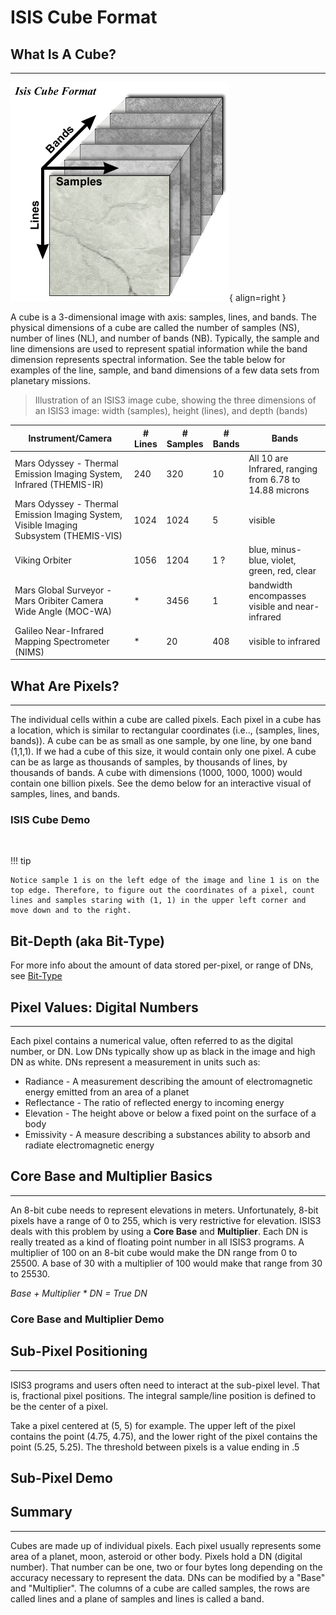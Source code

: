 # ISIS Cube Format

<script src="https://asc-public-docs.s3.us-west-2.amazonaws.com/common/scripts/isis-demos/jquery-3.7.1.min.js"></script>
<link href="../../../css/isis-demos.css" media="all" rel="stylesheet"/>


<script type="text/javascript">
if (typeof window.isisDemosLoaded == 'undefined') {
    var isisDemosLoaded = true;
    $.getScript("https://asc-public-docs.s3.us-west-2.amazonaws.com/common/scripts/isis-demos/easeljs-0.8.1.min.js").done( function(s,t) { $.getScript("../../../js/isisDemos.js");});
}
</script>

## What Is A Cube?
---------------

![Three axes from the top left front corner of a cube, showing lines in the Y dimension, samples in the X dimension, and bands in the Z dimension.](../../assets/isis-fundamentals/Cube.png "Dimensions of an ISIS Cube"){ align=right }

A cube is a 3-dimensional image with axis: samples, lines, and bands. The physical dimensions of a cube are called the number of samples (NS), number of lines (NL), and number of bands (NB). Typically, the sample and line dimensions are used to represent spatial information while the band dimension represents spectral information. See the table below for examples of the line, sample, and band dimensions of a few data sets from planetary missions.

> Illustration of an ISIS3 image cube, showing the three dimensions of an ISIS3 image: width (samples), height (lines), and depth (bands)

<table>
    <thead>
        <tr>
            <th>Instrument/Camera</th>
            <th># Lines</th>
            <th># Samples</th>
            <th># Bands</th>
            <th>Bands</th>
        </tr>
    </thead>
    <tbody>
        <tr>
            <td>Mars Odyssey - Thermal Emission Imaging System, Infrared (THEMIS-IR)</td>
            <td>240</td>
            <td>320</td>
            <td>10</td>
            <td>All 10 are Infrared, ranging from 6.78 to 14.88 microns</td>
        </tr>
        <tr>
            <td>Mars Odyssey - Thermal Emission Imaging System, Visible Imaging Subsystem (THEMIS-VIS)</td>
            <td>1024</td>
            <td>1024</td>
            <td>5</td>
            <td>visible</td>
        </tr>
        <tr>
            <td>Viking Orbiter</td>
            <td>1056</td>
            <td>1204</td>
            <td>1 ?</td>
            <td>blue, minus-blue, violet, green, red, clear</td>
        </tr>
        <tr>
            <td>Mars Global Surveyor - Mars Oribiter Camera Wide Angle (MOC-WA)</td>
            <td>*</td>
            <td>3456</td>
            <td>1</td>
            <td>bandwidth encompasses visible and near-infrared</td>
        </tr>
        <tr>
            <td>Galileo Near-Infrared Mapping Spectrometer (NIMS)</td>
            <td>*</td>
            <td>20</td>
            <td>408</td>
            <td>visible to infrared</td>
        </tr>
    </tbody>
</table>


## What Are Pixels?
----------------

The individual cells within a cube are called pixels. Each pixel in a cube has a location, which is similar to rectangular coordinates (i.e.., (samples, lines, bands)). A cube can be as small as one sample, by one line, by one band (1,1,1). If we had a cube of this size, it would contain only one pixel. A cube can be as large as thousands of samples, by thousands of lines, by thousands of bands. A cube with dimensions (1000, 1000, 1000) would contain one billion pixels.  See the demo below for an interactive visual of samples, lines, and bands.

### ISIS Cube Demo

<div class="app-container" id="isis-cube"></div>

</br>

!!! tip

    Notice sample 1 is on the left edge of the image and line 1 is on the top edge. Therefore, to figure out the coordinates of a pixel, count lines and samples staring with (1, 1) in the upper left corner and move down and to the right.

    

## Bit-Depth (aka Bit-Type)

For more info about the amount of data stored per-pixel, or range of DNs, see [Bit-Type](../../concepts/isis-fundamentals/bit-types.md)

## Pixel Values: Digital Numbers
-----------------------------

Each pixel contains a numerical value, often referred to as the digital number, or DN. Low DNs typically show up as black in the image and high DN as white. DNs represent a measurement in units such as:

*   Radiance - A measurement describing the amount of electromagnetic energy emitted from an area of a planet
*   Reflectance - The ratio of reflected energy to incoming energy
*   Elevation - The height above or below a fixed point on the surface of a body
*   Emissivity - A measure describing a substances ability to absorb and radiate electromagnetic energy

## Core Base and Multiplier Basics
-------------------------------

An 8-bit cube needs to represent elevations in meters. Unfortunately, 8-bit pixels have a range of 0 to 255, which is very restrictive for elevation. ISIS3 deals with this problem by using a **Core Base** and **Multiplier**. Each DN is really treated as a kind of floating point number in all ISIS3 programs.  A multiplier of 100 on an 8-bit cube would make the DN range from 0 to 25500.  A base of 30 with a multiplier of 100 would make that range from 30 to 25530.

*Base + Multiplier * DN = True DN*

### Core Base and Multiplier Demo

<div class="app-container" id="isis-multiplier"></div>


## Sub-Pixel Positioning
--------------------

ISIS3 programs and users often need to interact at the sub-pixel level. That is, fractional pixel positions. The integral sample/line position is defined to be the center of a pixel.

Take a pixel centered at (5, 5) for example.  The upper left of the pixel contains the point (4.75, 4.75), and the lower right of the pixel contains the point (5.25, 5.25).  The threshold between pixels is a value ending in .5

## Sub-Pixel Demo

<div class="app-container" id="isis-subpixels"></div>


## Summary
-------

Cubes are made up of individual pixels. Each pixel usually represents some area of a planet, moon, asteroid or other body. Pixels hold a DN (digital number). That number can be one, two or four bytes long depending on the accuracy necessary to represent the data. DNs can be modified by a "Base" and "Multiplier". The columns of a cube are called samples, the rows are called lines and a plane of samples and lines is called a band.